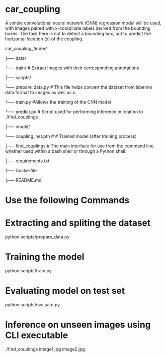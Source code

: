 # car_coupling

A simple convolutional neural network (CNN) regression model will be used, with images paired with x-coordinate labels derived from the bounding boxes. The task here is not to detect a bounding box, but to predict the horizontal location (x) of the coupling.

car_coupling_finder/

├── data/

└── train/                   # Extract Images with their corresponding annotations

├── scripts/

└── prepare_data.py         # This file helps convert the dataset from labelme data format to images as well as x.

└── train.py                #Allows the training of the CNN model

└── predict.py              # Script used for performing inference in relation to ./find_couplings

├── model/

└── coupling_net.pth        # # Trained model (after training process)

├── find_couplings              # The main interface for use from the command line, whether used within a bash shell or through a Python shell.

├── requirements.txt

├── Dockerfile

├── README.md

# Use the following Commands
# Extracting and spliting the dataset
python scripts/prepare_data.py

# Training the model
python scripts/train.py

# Evaluating model on test set
python scripts/evaluate.py

# Inference on unseen images using CLI executable
./find_couplings image1.jpg image2.jpg
